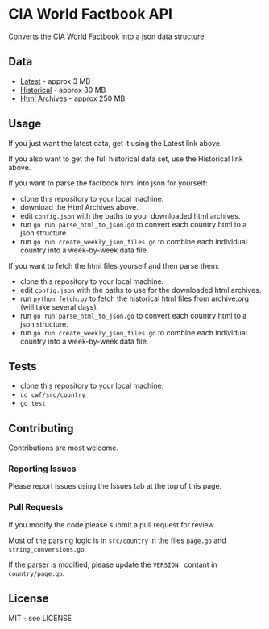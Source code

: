 # CIA World Factbook API

Converts the [CIA World Factbook](https://www.cia.gov/library/publications/the-world-factbook/index.html) into a json data structure.

## Data

* [Latest](#TODO) - approx 3 MB
* [Historical](#TODO) - approx 30 MB
* [Html Archives](#TODO) - approx 250 MB

## Usage

If you just want the latest data, get it using the Latest link above.

If you also want to get the full historical data set, use the Historical link above.

If you want to parse the factbook html into json for yourself:

* clone this repository to your local machine.
* download the Html Archives above.
* edit `config.json` with the paths to your downloaded html archives.
* run `go run parse_html_to_json.go` to convert each country html to a json structure.
* run `go run create_weekly_json_files.go` to combine each individual country into a week-by-week data file.

If you want to fetch the html files yourself and then parse them:

* clone this repository to your local machine.
* edit `config.json` with the paths to use for the downloaded html archives.
* run `python fetch.py` to fetch the historical html files from archive.org (will take several days).
* run `go run parse_html_to_json.go` to convert each country html to a json structure.
* run `go run create_weekly_json_files.go` to combine each individual country into a week-by-week data file.

## Tests

* clone this repository to your local machine.
* `cd cwf/src/country`
* `go test`

## Contributing

Contributions are most welcome.

### Reporting Issues

Please report issues using the Issues tab at the top of this page.

### Pull Requests

If you modify the code please submit a pull request for review.

Most of the parsing logic is in `src/country` in the files `page.go` and `string_conversions.go`.

If the parser is modified, please update the `VERSION ` contant in `country/page.go`.

## License

MIT - see LICENSE
